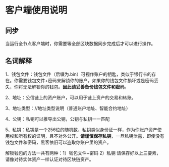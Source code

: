 # 客户端使用说明



## 同步

当运行全节点客户端时，你需要等全部区块数据同步完成后才可以进行操作。

## 名词解释

1、钱包文件：钱包文件（后缀为.bin）可视作账户的钥匙，类似于银行卡的存在。你需要钱包文件+密码来解锁你的账户，如果你的钱包文件损坏或是密码丢失，你将无法解锁你的钱包。**因此请妥善备份钱包文件和密码**。

2、地址：公信链上的资产账户，可以用于链上资产的交易和转账。

3、地址类型：//地址类型说明（普通账户地址、智能合约地址）

4、公钥：私钥可以推导出公钥，公钥与私钥一一匹配

5、私钥：私钥是一个256位的随机数，私钥类似身份证一样，作为你账户资产使用权和所有权的证明，且不对外公开。**请谨慎保存私钥**，一旦私钥泄露，即使没有钱包文件和密码，黑客依旧可以盗取你账户里的资产。



解锁钱包的方法一共有两种：1）钱包文件+密码       2）私钥      请保存好以上三要素，请像对待实体资产一样认证对待区块链资产。



